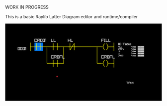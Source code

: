 WORK IN PROGRESS

This is a basic Raylib Latter Diagram editor and runtime/compiler 

![alt text](image.png)
